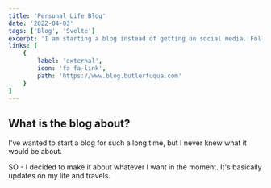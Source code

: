 ```yaml
---
title: 'Personal Life Blog'
date: '2022-04-03'
tags: ['Blog', 'Svelte']
excerpt: 'I am starting a blog instead of getting on social media. Follow my journey.'
links: [
    {
        label: 'external',
        icon: 'fa fa-link',
        path: 'https://www.blog.butlerfuqua.com'
    }
]
---
```


## What is the blog about?

I've wanted to start a blog for such a long time, but I never knew what it would be about. 

SO - I decided to make it about whatever I want in the moment. It's basically updates on my life and travels.